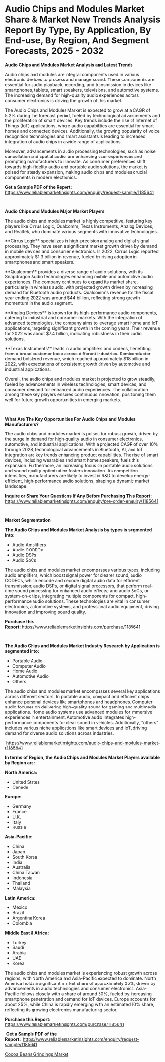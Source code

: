 <p><h1>Audio Chips and Modules Market Share & Market New Trends Analysis Report By Type, By Application, By End-use, By Region, And Segment Forecasts, 2025 - 2032</h1></p><p><strong>Audio Chips and Modules Market Analysis and Latest Trends</strong></p>
<p><p>Audio chips and modules are integral components used in various electronic devices to process and manage sound. These components are essential for audio playback, recording, and transmission in devices like smartphones, tablets, smart speakers, televisions, and automotive systems. The increasing demand for high-quality audio experiences across consumer electronics is driving the growth of this market.</p><p>The Audio Chips and Modules Market is expected to grow at a CAGR of 5.2% during the forecast period, fueled by technological advancements and the proliferation of smart devices. Key trends include the rise of Internet of Things (IoT) applications, where audio capabilities are essential for smart homes and connected devices. Additionally, the growing popularity of voice recognition technologies and smart assistants is leading to increased integration of audio chips in a wide range of applications.</p><p>Moreover, advancements in audio processing technologies, such as noise cancellation and spatial audio, are enhancing user experiences and prompting manufacturers to innovate. As consumer preferences shift towards high-fidelity audio and portable audio solutions, the market is poised for steady expansion, making audio chips and modules crucial components in modern electronics.</p></p>
<p><strong>Get a Sample PDF of the Report:&nbsp;</strong> <a href="https://www.reliablemarketinsights.com/enquiry/request-sample/1185641?utm_campaign=2117&utm_medium=2&utm_source=Github&utm_content=ia&utm_term=28032025&utm_id=audio-chips-and-modules">https://www.reliablemarketinsights.com/enquiry/request-sample/1185641</a></p>
<p>&nbsp;</p>
<p><strong>Audio Chips and Modules Major Market Players</strong></p>
<p><p>The audio chips and modules market is highly competitive, featuring key players like Cirrus Logic, Qualcomm, Texas Instruments, Analog Devices, and Realtek, who dominate various segments with innovative technologies. </p><p>**Cirrus Logic** specializes in high-precision analog and digital signal processing. They have seen a significant market growth driven by demand in mobile devices and consumer electronics. In 2022, Cirrus Logic reported approximately $1.3 billion in revenue, fueled by rising adoption in smartphones and smart speakers.</p><p>**Qualcomm** provides a diverse range of audio solutions, with its Snapdragon Audio technologies enhancing mobile and automotive audio experiences. The company continues to expand its market share, particularly in wireless audio, with projected growth driven by increasing demand for Bluetooth audio products. Qualcomm's revenue for the fiscal year ending 2022 was around $44 billion, reflecting strong growth momentum in the audio segment.</p><p>**Analog Devices** is known for its high-performance audio components, catering to industrial and consumer markets. With the integration of advanced technologies, the company aims to leverage smart home and IoT applications, targeting significant growth in the coming years. Their revenue for 2022 was about $7.4 billion, indicating robustness in their audio solutions.</p><p>**Texas Instruments** leads in audio amplifiers and codecs, benefiting from a broad customer base across different industries. Semiconductor demand bolstered revenue, which reached approximately $18 billion in 2022, with expectations of consistent growth driven by automotive and industrial applications.</p><p>Overall, the audio chips and modules market is projected to grow steadily, fueled by advancements in wireless technologies, smart devices, and consumer demand for enhanced audio experiences. The collaboration among these key players ensures continuous innovation, positioning them well for future growth opportunities in emerging markets.</p></p>
<p>&nbsp;</p>
<p><strong>What Are The Key Opportunities For Audio Chips and Modules Manufacturers?</strong></p>
<p><p>The audio chips and modules market is poised for robust growth, driven by the surge in demand for high-quality audio in consumer electronics, automotive, and industrial applications. With a projected CAGR of over 10% through 2028, technological advancements in Bluetooth, AI, and IoT integration are key trends enhancing product capabilities. The rise of smart devices, including wearables and smart home speakers, fuels this expansion. Furthermore, an increasing focus on portable audio solutions and sound quality optimization fosters innovation. As competition intensifies, manufacturers are likely to invest in R&D to develop energy-efficient, high-performance audio solutions, shaping a dynamic market landscape.</p></p>
<p><strong>Inquire or Share Your Questions If Any Before Purchasing This Report:</strong> <a href="https://www.reliablemarketinsights.com/enquiry/pre-order-enquiry/1185641?utm_campaign=2117&utm_medium=2&utm_source=Github&utm_content=ia&utm_term=28032025&utm_id=audio-chips-and-modules">https://www.reliablemarketinsights.com/enquiry/pre-order-enquiry/1185641</a></p>
<p>&nbsp;</p>
<p><strong>Market Segmentation</strong></p>
<p><strong>The Audio Chips and Modules Market Analysis by types is segmented into:</strong></p>
<p><ul><li>Audio Amplifiers</li><li>Audio CODECs</li><li>Audio DSPs</li><li>Audio SoCs</li></ul></p>
<p><p>The audio chips and modules market encompasses various types, including audio amplifiers, which boost signal power for clearer sound; audio CODECs, which encode and decode digital audio data for efficient transmission; audio DSPs, or digital signal processors, that perform real-time sound processing for enhanced audio effects; and audio SoCs, or system-on-chips, integrating multiple components for compact, high-performance audio solutions. These technologies are vital in consumer electronics, automotive systems, and professional audio equipment, driving innovation and improving sound quality.</p></p>
<p><strong>Purchase this Report:&nbsp;</strong><a href="https://www.reliablemarketinsights.com/purchase/1185641?utm_campaign=2117&utm_medium=2&utm_source=Github&utm_content=ia&utm_term=28032025&utm_id=audio-chips-and-modules">https://www.reliablemarketinsights.com/purchase/1185641</a></p>
<p>&nbsp;</p>
<p><strong>The Audio Chips and Modules Market Industry Research by Application is segmented into:</strong></p>
<p><ul><li>Portable Audio</li><li>Computer Audio</li><li>Home Audio</li><li>Automotive Audio</li><li>Others</li></ul></p>
<p><p>The audio chips and modules market encompasses several key applications across different sectors. In portable audio, compact and efficient chips enhance personal devices like smartphones and headphones. Computer audio focuses on delivering high-quality sound for gaming and multimedia applications. Home audio systems use advanced modules for immersive experiences in entertainment. Automotive audio integrates high-performance components for clear sound in vehicles. Additionally, "others" includes various niche applications like smart devices and IoT, driving demand for diverse audio solutions across industries.</p></p>
<p><a href="https://www.reliablemarketinsights.com/audio-chips-and-modules-market-r1185641?utm_campaign=2117&utm_medium=2&utm_source=Github&utm_content=ia&utm_term=28032025&utm_id=audio-chips-and-modules">&nbsp;https://www.reliablemarketinsights.com/audio-chips-and-modules-market-r1185641</a></p>
<p><strong>In terms of Region, the Audio Chips and Modules Market Players available by Region are:</strong></p>
<p>
    <p> <strong> North America: </strong>
        <ul>
            <li>United States</li>
            <li>Canada</li>
        </ul>
        </p> 
    <p> <strong> Europe: </strong>
        <ul>
            <li>Germany</li>
            <li>France</li>
            <li>U.K.</li>
            <li>Italy</li>
            <li>Russia</li>
        </ul>
        </p> 
    <p> <strong> Asia-Pacific: </strong>
        <ul>
            <li>China</li>
            <li>Japan</li>
            <li>South Korea</li>
            <li>India</li>
            <li>Australia</li>
            <li>China Taiwan</li>
            <li>Indonesia</li>
            <li>Thailand</li>
            <li>Malaysia</li>
        </ul>
        </p> 
    <p> <strong> Latin America: </strong>
        <ul>
            <li>Mexico</li>
            <li>Brazil</li>
            <li>Argentina Korea</li>
            <li>Colombia</li>
        </ul>
        </p> 
    <p> <strong> Middle East & Africa: </strong>
        <ul>
            <li>Turkey</li>
            <li>Saudi</li>
            <li>Arabia</li>
            <li>UAE</li>
            <li>Korea</li>
        </ul>
    </p>
    </p>
<p><p>The audio chips and modules market is experiencing robust growth across regions, with North America and Asia-Pacific expected to dominate. North America holds a significant market share of approximately 35%, driven by advancements in audio technologies and consumer electronics. Asia-Pacific follows closely with a share of around 30%, fueled by increasing smartphone penetration and demand for IoT devices. Europe accounts for about 25%, while China is rapidly emerging with an estimated 10% share, reflecting its growing electronics manufacturing sector.</p></p>
<p><strong>Purchase this Report: </strong><a href="https://www.reliablemarketinsights.com/purchase/1185641?utm_campaign=2117&utm_medium=2&utm_source=Github&utm_content=ia&utm_term=28032025&utm_id=audio-chips-and-modules">https://www.reliablemarketinsights.com/purchase/1185641</a></p>
<p>&nbsp;<strong>Get a Sample PDF of the Report:&nbsp;&nbsp;</strong><a href="https://www.reliablemarketinsights.com/enquiry/request-sample/1185641?utm_campaign=2117&utm_medium=2&utm_source=Github&utm_content=ia&utm_term=28032025&utm_id=audio-chips-and-modules">https://www.reliablemarketinsights.com/enquiry/request-sample/1185641</a></p>
<p><strong></strong></p>
<p><p><a href="https://github.com/nathandecarvalho/Market-Research-Report-List-6/blob/main/cocoa-beans-grindings-market.md?utm_campaign=2117&utm_medium=2&utm_source=Github&utm_content=ia&utm_term=28032025&utm_id=audio-chips-and-modules">Cocoa Beans Grindings Market</a></p></p>